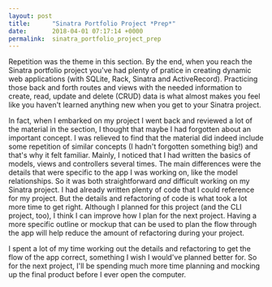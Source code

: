 ```yaml
---
layout: post
title:      "Sinatra Portfolio Project *Prep*"
date:       2018-04-01 07:17:14 +0000
permalink:  sinatra_portfolio_project_prep
---
```



Repetition was the theme in this section.  By the end, when you reach the Sinatra portfolio project you've had plenty of pratice in creating dynamic web applications (with SQLite, Rack, Sinatra and ActiveRecord). Practicing those back and forth routes and views with the needed information to create, read, update and delete (CRUD) data is what almost makes you feel like you haven't learned anything new when you get to your Sinatra project.

In fact, when I embarked on my project I went back and reviewed a lot of the material in the section, I thought that maybe I had forgotten about an important concept.  I was relieved to find that the material did indeed include some repetition of similar concepts (I hadn't forgotten something big!) and that's why it felt familiar.  Mainly, I noticed that I had written the basics of models, views and controllers several times.  The main differences were the details that were specific to the app I was working on, like the model relationships.
So it was both straightforward *and* difficult working on my Sinatra project.  I had already written plenty of code that I could reference for my project.  But the details and refactoring of code is what took a lot more time to get right.  Although I planned for this project (and the CLI project, too), I think I can improve how I plan for the next project.  Having a more specific outline or mockup that can be used to plan the flow through the app will help reduce the amount of refactoring during your project.

I spent a lot of my time working out the details and refactoring to get the flow of the app correct, something I wish I would've planned better for.  So for the next project, I'll be spending much more time planning and mocking up the final product before I ever open the computer.
